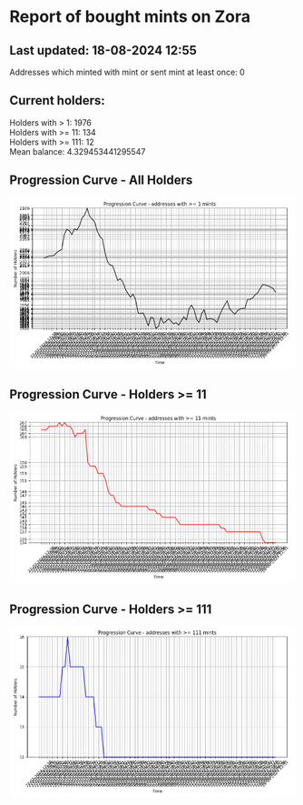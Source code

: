 # Report of bought mints on Zora
## Last updated: 18-08-2024 12:55
Addresses which minted with mint or sent mint at least once: 0

## Current holders:
Holders with > 1: 1976  
Holders with >= 11: 134  
Holders with >= 111: 12  
Mean balance: 4.329453441295547  

## Progression Curve - All Holders
![addresses with >= 1 mint](progression_curve_all.png)
## Progression Curve - Holders >= 11
![addresses with >= 11 mints](progression_curve_gt_11.png)
## Progression Curve - Holders >= 111
![addresses with >= 111 mints](progression_curve_gt_111.png)
